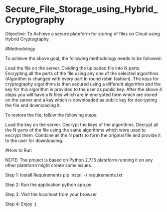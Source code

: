 # Secure_File_Storage_using_Hybrid_Cryptography

Objective: To Achieve a secure plateform for storing of files on Cloud using Hybrid Cryptography.

#Methodology

To achieve the above goal, the following methodology needs to be followed:

Load the file on the server.
Dividing the uploaded file into N parts.
Encrypting all the parts of the file using any one of the selected algorithms (Algorithm is changed with every part in round robin fashion).
The keys for cryptography algorithms is then secured using a different algorithm and the key for this algorithm is provided to the user as public key.
After the above 4 steps you will have a N files which are in encrypted form which are stored on the server and a key which is downloaded as public key for decrypting the file and downloading it.

To restore the file, follow the following steps:

Load the key on the server.
Decrypt the keys of the algorithms.
Decrypt all the N parts of the file using the same algorithms which were used to encrypt them.
Combine all the N parts to form the original file and provide it to the user for downloading.

#How to Run

NOTE: The project is based on Python 2.7.15 plateform running it on any other plateform might create some issues.

Step 1: Install Requirements
pip install -r requirements.txt

Step 2: Run the application
python app.py

Step 3: Visit the localhost from your browser

Step 4: Enjoy :)
